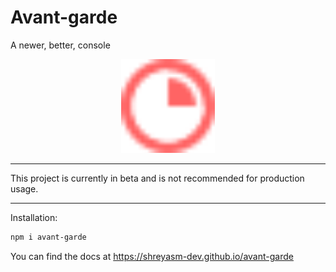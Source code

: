 # Avant-garde

A newer, better, console

<div style='text-align: center'>
  <img src='./docusaurus/static/img/logo.svg' alt='Avant-garde Logo' width='150px'>
</div>

---

This project is currently in beta and is not recommended for production usage.

---

Installation:

```bash
npm i avant-garde
```

You can find the docs at https://shreyasm-dev.github.io/avant-garde
